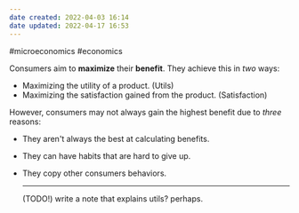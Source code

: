 ```yaml
---
date created: 2022-04-03 16:14
date updated: 2022-04-17 16:53
---
```


#microeconomics #economics

Consumers aim to **maximize** their **benefit**. They achieve this in _two_ ways:

- Maximizing the utility of a product. (Utils)
- Maximizing the satisfaction gained from the product. (Satisfaction)

However, consumers may not always gain the highest benefit due to _three_ reasons:

- They aren't always the best at calculating benefits.
- They can have habits that are hard to give up.
- They copy other consumers behaviors.

  ---

  (TODO!) write a note that explains utils? perhaps.
